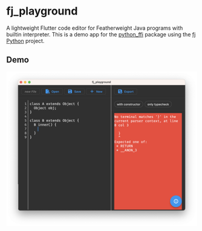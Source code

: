 # fj_playground

A lightweight Flutter code editor for Featherweight Java programs with builtin interpreter.
This is a demo app for the [python_ffi](https://pub.dev/packages/python_ffi) package using the
[fj Python](https://github.com/timpehoerig/public/tree/main/Uni-Freiburg/Featherweight_Java)
project.

## Demo

[![showcase](./resources/showcase.png)](https://github.com/IVLIVS-III/dart_python_ffi/assets/48645716/e7b04b69-0440-4229-aff7-d6e5c18c9b54 "showcase")
